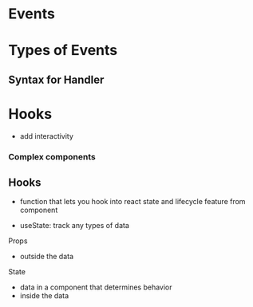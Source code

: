 # Events

# Types of Events

## Syntax for Handler

# Hooks 
- add interactivity 
### Complex components

## Hooks
- function that lets you hook into react state and lifecycle feature from component 

- useState: track any types of data

Props
- outside the data 

State
- data in a component that determines behavior 
- inside the data


